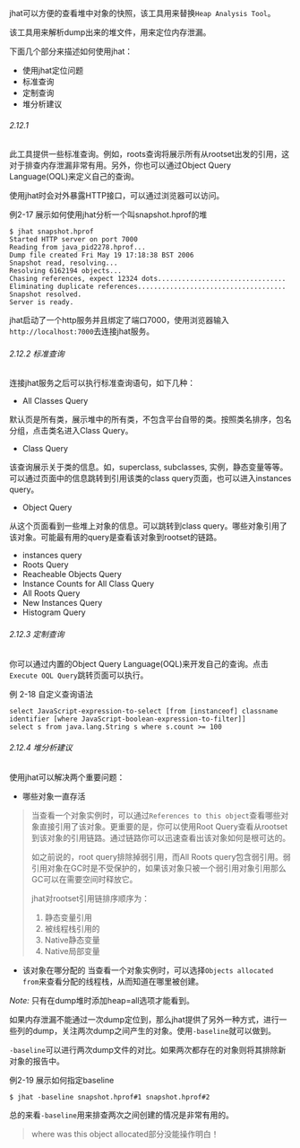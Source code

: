 
jhat可以方便的查看堆中对象的快照，该工具用来替换`Heap Analysis Tool`。

该工具用来解析dump出来的堆文件，用来定位内存泄漏。

下面几个部分来描述如何使用jhat：
- 使用jhat定位问题
- 标准查询
- 定制查询
- 堆分析建议

###### 2.12.1
此工具提供一些标准查询。例如，roots查询将展示所有从rootset出发的引用，这对于排查内存泄漏非常有用。另外，你也可以通过Object Query Language(OQL)来定义自己的查询。

使用jhat时会对外暴露HTTP接口，可以通过浏览器可以访问。

例2-17 展示如何使用jhat分析一个叫snapshot.hprof的堆
```
$ jhat snapshot.hprof
Started HTTP server on port 7000
Reading from java_pid2278.hprof...
Dump file created Fri May 19 17:18:38 BST 2006
Snapshot read, resolving...
Resolving 6162194 objects...
Chasing references, expect 12324 dots................................
Eliminating duplicate references.....................................
Snapshot resolved.
Server is ready.
```
 jhat启动了一个http服务并且绑定了端口7000，使用浏览器输入`http://localhost:7000`去连接jhat服务。
 
 
 ###### 2.12.2 标准查询
 连接jhat服务之后可以执行标准查询语句，如下几种：
 - All Classes Query

默认页是所有类，展示堆中的所有类，不包含平台自带的类。按照类名排序，包名分组，点击类名进入Class Query。
  
 - Class Query
 
该查询展示关于类的信息。如，superclass, subclasses, 实例，静态变量等等。可以通过页面中的信息跳转到引用该类的class query页面，也可以进入instances query。

- Object Query

从这个页面看到一些堆上对象的信息。可以跳转到class query。哪些对象引用了该对象。可能最有用的query是查看该对象到rootset的链路。

- instances query
- Roots Query
- Reacheable Objects Query
- Instance Counts for All Class Query
- All Roots Query
- New Instances Query
- Histogram Query

###### 2.12.3 定制查询
你可以通过内置的Object Query Language(OQL)来开发自己的查询。点击`Execute OQL Query`跳转页面可以执行。

例 2-18 自定义查询语法
```
select JavaScript-expression-to-select [from [instanceof] classname identifier [where JavaScript-boolean-expression-to-filter]]
select s from java.lang.String s where s.count >= 100
```

###### 2.12.4 堆分析建议
使用jhat可以解决两个重要问题：
- 哪些对象一直存活

> 当查看一个对象实例时，可以通过`References to this object`查看哪些对象直接引用了该对象。更重要的是，你可以使用Root Query查看从rootset到该对象的引用链路。通过链路你可以迅速查看出该对象如何是根可达的。
>
> 如之前说的，root query排除掉弱引用，而All Roots query包含弱引用。弱引用对象在GC时是不受保护的，如果该对象只被一个弱引用对象引用那么GC可以在需要空间时释放它。
>
> jhat对rootset引用链排序顺序为：
>
> 1. 静态变量引用
> 2. 被线程栈引用的
> 3. Native静态变量
> 4. Native局部变量

- 该对象在哪分配的
当查看一个对象实例时，可以选择`Objects allocated from`来查看分配的线程栈，从而知道在哪里被创建。

*Note:* 只有在dump堆时添加heap=all选项才能看到。

如果内存泄漏不能通过一次dump定位到，那么jhat提供了另外一种方式，进行一些列的dump，关注两次dump之间产生的对象。使用`-baseline`就可以做到。

`-baseline`可以进行两次dump文件的对比。如果两次都存在的对象则将其排除新对象的报告中。

例2-19 展示如何指定baseline
```
$ jhat -baseline snapshot.hprof#1 snapshot.hprof#2
```

总的来看`-baseline`用来排查两次之间创建的情况是非常有用的。

> where was this object allocated部分没能操作明白！






